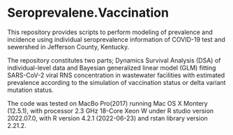 # Seroprevalene.Vaccination
This repository provides scripts to perform modeling of prevalence and incidence using individual seroprevalence information of COVID-19 test and sewershed in Jefferson County, Kentucky. 

The repository constitutes two parts; Dynamics Survival Analysis (DSA) of individual-level data and Bayesian generalized linear model (GLM) fitting SARS-CoV-2 viral RNS concentration in wastewater facilities with estimated prevalence according to the simulation of vaccination status or delta variant mutation status. 

The code was tested on MacBo Pro(2017) running Mac OS X Montery (12.5.1), with processor 2.3 GHz 18-Core Xeon W under R studio version 2022.07.0, with R version 4.2.1 (2022-06-23) and rstan library version 2.21.2.
